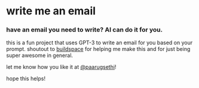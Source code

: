# write me an email

### have an email you need to write? AI can do it for you.

this is a fun project that uses GPT-3 to write an email for you based on your prompt. shoutout to [buildspace](https://twitter.com/_buildspace) for helping me make this and for just being super awesome in general.

let me know how you like it at [@paarugsethi](https://twitter.com/paarugsethi)!

hope this helps!